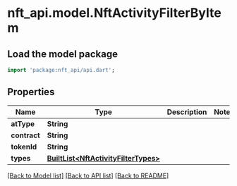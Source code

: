# nft_api.model.NftActivityFilterByItem

## Load the model package
```dart
import 'package:nft_api/api.dart';
```

## Properties
Name | Type | Description | Notes
------------ | ------------- | ------------- | -------------
**atType** | **String** |  | 
**contract** | **String** |  | 
**tokenId** | **String** |  | 
**types** | [**BuiltList&lt;NftActivityFilterTypes&gt;**](NftActivityFilterTypes.md) |  | 

[[Back to Model list]](../README.md#documentation-for-models) [[Back to API list]](../README.md#documentation-for-api-endpoints) [[Back to README]](../README.md)


